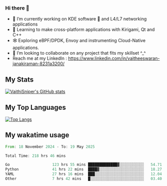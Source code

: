 ### Hi there 👋

- 🔭 I’m currently working on KDE software 💓 and L4/L7 networking applications 
- 📖 Learning to make cross-platform applications with Kirigami, Qt and C++
- 🕸️ Exploring eBPF/DPDK, Envoy and instrumenting Cloud-Native applications. 
- 👯 I’m looking to collaborate on any project that fits my skillset ^_^
- Reach me at my LinkedIn : https://www.linkedin.com/in/vaitheeswaran-janakiraman-8231a3200/

## My Stats
[![VaithiSniper's GitHub stats](https://github-readme-stats.vercel.app/api?username=VaithiSniper&hide=stars&theme=radical)](https://github.com/anuraghazra/github-readme-stats)

## My Top Languages

[![Top Langs](https://github-readme-stats.vercel.app/api/top-langs/?username=VaithiSniper&layout=compact)](https://github.com/anuraghazra/github-readme-stats)

## My wakatime usage

<!--START_SECTION:waka-->

```rust
From: 18 November 2024 - To: 19 May 2025

Total Time: 218 hrs 46 mins

Go                   123 hrs 55 mins █████████████▓░░░░░░░░░░░   54.71 %
Python               41 hrs 22 mins  ████▓░░░░░░░░░░░░░░░░░░░░   18.27 %
YAML                 27 hrs 16 mins  ███░░░░░░░░░░░░░░░░░░░░░░   12.04 %
Other                7 hrs 42 mins   █░░░░░░░░░░░░░░░░░░░░░░░░   03.40 %
```

<!--END_SECTION:waka-->
